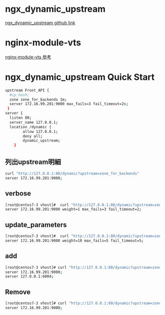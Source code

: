 # ngx_dynamic_upstream
[ ngx_dynamic_upstream github link ](https://github.com/cubicdaiya/ngx_dynamic_upstream)
# nginx-module-vts
[nginx-module-vts 參考](https://github.com/vozlt/nginx-module-vts)






# ngx_dynamic_upstream Quick Start
```sh
upstream Front_API {
  #ip_hash;
  zone zone_for_backends 1m;
  server 172.16.99.201:9000 max_fails=3 fail_timeout=2s;
 }
server {
  listen 80;
  server_name 127.0.0.1; 
  location /dynamic {
        allow 127.0.0.1;
        deny all;
        dynamic_upstream;
    } 
```
## 列出upstream明細
```sh
curl "http://127.0.0.1:80/dynamic?upstream=zone_for_backends"
server 172.16.99.201:9000;
```
## verbose
```bash
[root@centos7-3 vhost]#  curl "http://127.0.0.1:80/dynamic?upstream=zone_for_backends&verbose="
server 172.16.99.201:9000 weight=1 max_fails=3 fail_timeout=2;
```
## update_parameters
```bash
[root@centos7-3 vhost]#  curl "http://127.0.0.1:80/dynamic?upstream=zone_for_backends&server=172.16.99.201:9000&weight=10&max_fails=5&fail_timeout=5"
server 172.16.99.201:9000 weight=10 max_fails=5 fail_timeout=5;
```

## add
```bash
[root@centos7-3 vhost]# curl "http://127.0.0.1:80/dynamic?upstream=zone_for_backends&add=&server=127.0.0.1:6004"
server 172.16.99.201:9000;
server 127.0.0.1:6004;
```
## Remove
```sh
[root@centos7-3 vhost]# curl "http://127.0.0.1:80/dynamic?upstream=zone_for_backends&remove=&server=127.0.0.1:6004"
server 172.16.99.201:9000;

```


